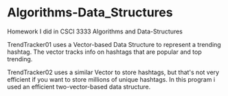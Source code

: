 # Algorithms-Data_Structures
Homework I did in CSCI 3333 Algorithms and Data-Structures

TrendTracker01 uses a Vector-based Data Structure to represent a trending hashtag. The vector tracks info on hashtags that are popular and top trending.

TrendTracker02 uses a similar Vector to store hashtags, but that's not very efficient if you want to store millions of unique hashtags.
In this program i used an efficient two-vector-based data structure.
